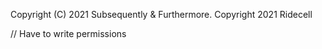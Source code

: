 Copyright (C) 2021 Subsequently & Furthermore.
Copyright 2021 Ridecell

// Have to write permissions